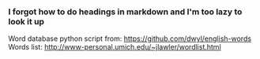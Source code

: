 ### I forgot how to do headings in markdown and I'm too lazy to look it up
Word database python script from: https://github.com/dwyl/english-words
Words list: http://www-personal.umich.edu/~jlawler/wordlist.html
